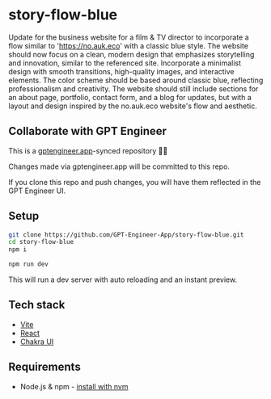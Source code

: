 # story-flow-blue

Update for the business website for a film & TV director to incorporate a flow similar to 'https://no.auk.eco' with a classic blue style. The website should now focus on a clean, modern design that emphasizes storytelling and innovation, similar to the referenced site. Incorporate a minimalist design with smooth transitions, high-quality images, and interactive elements. The color scheme should be based around classic blue, reflecting professionalism and creativity. The website should still include sections for an about page, portfolio, contact form, and a blog for updates, but with a layout and design inspired by the no.auk.eco website's flow and aesthetic.

## Collaborate with GPT Engineer

This is a [gptengineer.app](https://gptengineer.app)-synced repository 🌟🤖

Changes made via gptengineer.app will be committed to this repo.

If you clone this repo and push changes, you will have them reflected in the GPT Engineer UI.

## Setup

```sh
git clone https://github.com/GPT-Engineer-App/story-flow-blue.git
cd story-flow-blue
npm i
```

```sh
npm run dev
```

This will run a dev server with auto reloading and an instant preview.

## Tech stack

- [Vite](https://vitejs.dev/)
- [React](https://react.dev/)
- [Chakra UI](https://chakra-ui.com/)

## Requirements

- Node.js & npm - [install with nvm](https://github.com/nvm-sh/nvm#installing-and-updating)

